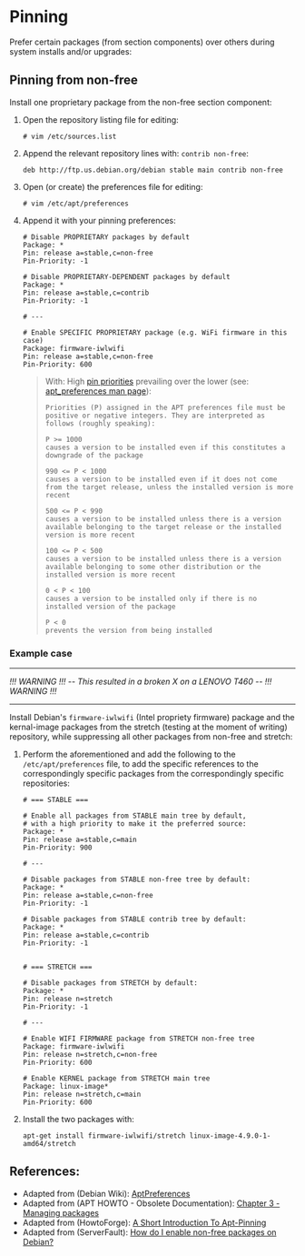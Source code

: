 # Pinning

Prefer certain packages (from section components) over others during system installs and/or upgrades:


## Pinning from non-free

Install one proprietary package from the non-free section component:

1.	Open the repository listing file for editing:

    ```
    # vim /etc/sources.list
    ```

2.	Append the relevant repository lines with: `contrib non-free`:

    ```shell
    deb http://ftp.us.debian.org/debian stable main contrib non-free
    ```

3.	Open (or create) the preferences file for editing:

	```
	# vim /etc/apt/preferences
    ```

4.	Append it with your pinning preferences:

    ```shell
    # Disable PROPRIETARY packages by default
    Package: *
    Pin: release a=stable,c=non-free
    Pin-Priority: -1

    # Disable PROPRIETARY-DEPENDENT packages by default
    Package: *
    Pin: release a=stable,c=contrib
    Pin-Priority: -1

    # ---

    # Enable SPECIFIC PROPRIETARY package (e.g. WiFi firmware in this case)
    Package: firmware-iwlwifi
    Pin: release a=stable,c=non-free
    Pin-Priority: 600
    ```

    >	With: High [pin priorities][3] prevailing over the lower (see: [apt_preferences man page][5]):
    >
    >	```
    >	Priorities (P) assigned in the APT preferences file must be positive or negative integers. They are interpreted as follows (roughly speaking):
    >
    >	P >= 1000
    >	causes a version to be installed even if this constitutes a downgrade of the package
    >
    >	990 <= P < 1000
    >	causes a version to be installed even if it does not come from the target release, unless the installed version is more recent
    >
    >	500 <= P < 990
    >	causes a version to be installed unless there is a version available belonging to the target release or the installed version is more recent
    >
    >	100 <= P < 500
    >	causes a version to be installed unless there is a version available belonging to some other distribution or the installed version is more recent
    >
    >	0 < P < 100
    >	causes a version to be installed only if there is no installed version of the package
    >
    >	P < 0
    >	prevents the version from being installed
    >	```


### Example case

---

_!!! WARNING !!! -- This resulted in a broken X on a LENOVO T460 -- !!! WARNING !!!_

---

Install Debian's `firmware-iwlwifi` (Intel propriety firmware) package and the kernal-image packages from the stretch (testing at the moment of writing) repository, while suppressing all other packages from non-free and stretch:

1. Perform the aforementioned and add the following to the `/etc/apt/preferences` file, to add the specific references to the correspondingly specific packages from the correspondingly specific repositories:

	```shell
	# === STABLE ===

	# Enable all packages from STABLE main tree by default,
	# with a high priority to make it the preferred source:
	Package: *
	Pin: release a=stable,c=main
	Pin-Priority: 900

	# ---

	# Disable packages from STABLE non-free tree by default:
	Package: *
	Pin: release a=stable,c=non-free
	Pin-Priority: -1

	# Disable packages from STABLE contrib tree by default:
	Package: *
	Pin: release a=stable,c=contrib
	Pin-Priority: -1


	# === STRETCH ===

	# Disable packages from STRETCH by default:
	Package: *
	Pin: release n=stretch
	Pin-Priority: -1

	# ---

	# Enable WIFI FIRMWARE package from STRETCH non-free tree
	Package: firmware-iwlwifi
	Pin: release n=stretch,c=non-free
	Pin-Priority: 600

	# Enable KERNEL package from STRETCH main tree
	Package: linux-image*
	Pin: release n=stretch,c=main
	Pin-Priority: 600
	```

2. Install the two packages with:

	```
	apt-get install firmware-iwlwifi/stretch linux-image-4.9.0-1-amd64/stretch
	```

## References:

- Adapted from (Debian Wiki): [AptPreferences][1]
- Adapted from (APT HOWTO - Obsolete Documentation): [Chapter 3 - Managing packages][2]
- Adapted from (HowtoForge): [A Short Introduction To Apt-Pinning][3]
- Adapted from (ServerFault): [How do I enable non-free packages on Debian?][4]


<!-- REFERENCES -->

[1]:https://wiki.debian.org/AptPreferences
[2]:https://www.debian.org/doc/manuals/apt-howto/ch-apt-get.en.html
[3]:https://www.howtoforge.com/a-short-introduction-to-apt-pinning
[4]:http://serverfault.com/a/580700/372187
[5]:https://
